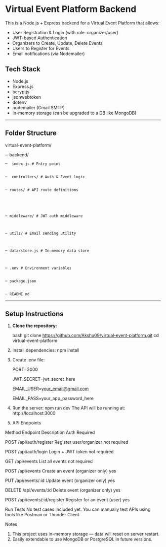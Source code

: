 # Virtual Event Platform Backend

This is a Node.js + Express backend for a Virtual Event Platform that allows:

- User Registration & Login (with role: organizer/user)
- JWT-based Authentication
- Organizers to Create, Update, Delete Events
- Users to Register for Events
- Email notifications (via Nodemailer)



##  Tech Stack

- Node.js
- Express.js
- bcryptjs
- jsonwebtoken
- dotenv
- nodemailer (Gmail SMTP)
- In-memory storage (can be upgraded to a DB like MongoDB)

---

## Folder Structure

virtual-event-platform/

─  backend/
    
    
    ─  index.js # Entry point
    
   
    ─  controllers/ # Auth & Event logic
    
    
    ─ routes/ # API route definitions
    
    
    
    
    
    ─ middleware/ # JWT auth middleware
    
    
    
    ─ utils/ # Email sending utility
    
    
    
    ─ data/store.js # In-memory data store
    
    
    
    ─ .env # Environment variables  
    
    
    ─ package.json    
    
    
    ─ README.md


---

## Setup Instructions

1. **Clone the repository:**

   bash
   git clone https://github.com/Akshu09/virtual-event-platform.git
   cd virtual-event-platform
2. Install dependencies:
npm install

3. Create .env file:

    PORT=3000
    
    
    
    JWT_SECRET=jwt_secret_here
    
    
    EMAIL_USER=your_email@gmail.com
    
    
    EMAIL_PASS=your_app_password_here

4. Run the server: npm run dev
   The API will be running at: http://localhost:3000

5. API Endpoints

Method    	                Endpoint	                            Description	                                 Auth  Required


POST	                    /api/auth/register	                    Register user/organizer	                        not required


POST	                    /api/auth/login	                        Login + JWT token	                            not required


GET	                        /api/events	                            List all events	                                not required




POST	                    /api/events	                            Create an event (organizer only)	            yes




PUT	                        /api/events/:id	                        Update event (organizer only)	                yes




DELETE	                    /api/events/:id	                        Delete event (organizer only)	                yes




POST	                    /api/events/:id/register                Register for an event (user)	                yes



Run Tests
No test cases included yet.
You can manually test APIs using tools like Postman or Thunder Client.


Notes
1. This project uses in-memory storage — data will reset on server restart.
2. Easily extendable to use MongoDB or PostgreSQL in future versions.

